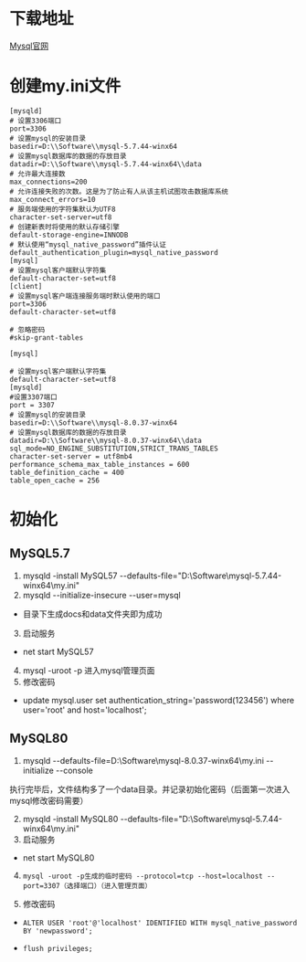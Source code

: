 
# 下载地址
[Mysql官网](https://dev.mysql.com/downloads/mysql/)
# 创建my.ini文件
```
[mysqld]
# 设置3306端口
port=3306
# 设置mysql的安装目录
basedir=D:\\Software\\mysql-5.7.44-winx64
# 设置mysql数据库的数据的存放目录
datadir=D:\\Software\\mysql-5.7.44-winx64\\data
# 允许最大连接数
max_connections=200
# 允许连接失败的次数。这是为了防止有人从该主机试图攻击数据库系统
max_connect_errors=10
# 服务端使用的字符集默认为UTF8
character-set-server=utf8
# 创建新表时将使用的默认存储引擎
default-storage-engine=INNODB
# 默认使用“mysql_native_password”插件认证
default_authentication_plugin=mysql_native_password
[mysql]
# 设置mysql客户端默认字符集
default-character-set=utf8
[client]
# 设置mysql客户端连接服务端时默认使用的端口
port=3306
default-character-set=utf8

# 忽略密码
#skip-grant-tables

```
```
[mysql]
 
# 设置mysql客户端默认字符集
default-character-set=utf8 
[mysqld]
#设置3307端口
port = 3307
# 设置mysql的安装目录
basedir=D:\\Software\\mysql-8.0.37-winx64
# 设置mysql数据库的数据的存放目录
datadir=D:\\Software\\mysql-8.0.37-winx64\\data
sql_mode=NO_ENGINE_SUBSTITUTION,STRICT_TRANS_TABLES 
character-set-server = utf8mb4
performance_schema_max_table_instances = 600
table_definition_cache = 400
table_open_cache = 256
```
# 初始化
## MySQL5.7

1. mysqld -install MySQL57 --defaults-file="D:\Software\mysql-5.7.44-winx64\my.ini"
2. mysqld --initialize-insecure --user=mysql
- 目录下生成docs和data文件夹即为成功
3. 启动服务
- net start MySQL57
4. mysql -uroot -p 进入mysql管理页面
5. 修改密码
- update mysql.user set authentication_string='password(123456') where user='root' and host='localhost';
## MySQL80

1. mysqld --defaults-file=D:\Software\mysql-8.0.37-winx64\my.ini --initialize --console

执行完毕后，文件结构多了一个data目录。并记录初始化密码（后面第一次进入mysql修改密码需要）

2. mysqld -install MySQL80 --defaults-file="D:\Software\mysql-5.7.44-winx64\my.ini"
3. 启动服务
- net start MySQL80
4.     mysql -uroot -p生成的临时密码 --protocol=tcp --host=localhost --port=3307（选择端口）（进入管理页面）
5. 修改密码
-     ALTER USER 'root'@'localhost' IDENTIFIED WITH mysql_native_password BY 'newpassword';
-     flush privileges;

